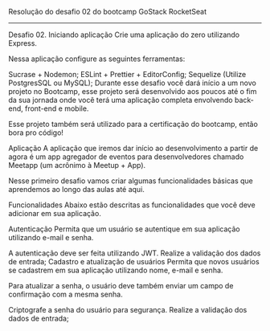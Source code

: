 Resolução do desafio 02 do bootcamp GoStack RocketSeat

-------------------------------------------------------
Desafio 02. Iniciando aplicação
Crie uma aplicação do zero utilizando Express.

Nessa aplicação configure as seguintes ferramentas:

Sucrase + Nodemon;
ESLint + Prettier + EditorConfig;
Sequelize (Utilize PostgresSQL ou MySQL);
Durante esse desafio você dará início a um novo projeto no Bootcamp, esse projeto será desenvolvido aos poucos até o fim da sua jornada onde você terá uma aplicação completa envolvendo back-end, front-end e mobile.

Esse projeto também será utilizado para a certificação do bootcamp, então bora pro código!

Aplicação
A aplicação que iremos dar início ao desenvolvimento a partir de agora é um app agregador de eventos para desenvolvedores chamado Meetapp (um acrônimo à Meetup + App).

Nesse primeiro desafio vamos criar algumas funcionalidades básicas que aprendemos ao longo das aulas até aqui.

Funcionalidades
Abaixo estão descritas as funcionalidades que você deve adicionar em sua aplicação.

Autenticação
Permita que um usuário se autentique em sua aplicação utilizando e-mail e senha.

A autenticação deve ser feita utilizando JWT.
Realize a validação dos dados de entrada;
Cadastro e atualização de usuários
Permita que novos usuários se cadastrem em sua aplicação utilizando nome, e-mail e senha.

Para atualizar a senha, o usuário deve também enviar um campo de confirmação com a mesma senha.

Criptografe a senha do usuário para segurança.
Realize a validação dos dados de entrada;
